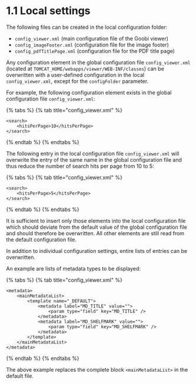 # 1.1 Local settings

The following files can be created in the local configuration folder: 

* `config_viewer.xml` \(main configuration file of the Goobi viewer\)
* `config_imageFooter.xml` \(configuration file for the image footer\)
* `config_pdfTitlePage.xml` \(configuration file for the PDF title page\)

Any configuration element in the global configuration file `config_viewer.xml` \(located at `TOMCAT_HOME/webapps/viewer/WEB-INF/classes`\) can be overwritten with a user-defined configuration in the local `config_viewer.xml`, except for the `configFolder` parameter. 

For example, the following configuration element exists in the global configuration file `config_viewer.xml`:

{% tabs %}
{% tab title="config\_viewer.xml" %}
```markup
<search>
    <hitsPerPage>10</hitsPerPage>
</search>
```
{% endtab %}
{% endtabs %}

The following entry in the local configuration file `config_viewer.xml` will overwrite the entry of the same name in the global configuration file and thus reduce the number of search hits per page from 10 to 5:

{% tabs %}
{% tab title="config\_viewer.xml" %}
```markup
<search>
    <hitsPerPage>5</hitsPerPage>
</search>
```
{% endtab %}
{% endtabs %}

It is sufficient to insert only those elements into the local configuration file which should deviate from the default value of the global configuration file and should therefore be overwritten. All other elements are still read from the default configuration file. 

In addition to individual configuration settings, entire lists of entries can be overwritten.

An example are lists of metadata types to be displayed:

{% tabs %}
{% tab title="config\_viewer.xml" %}
```markup
<metadata>
    <mainMetadataList>
        <template name="_DEFAULT">
            <metadata label="MD_TITLE" value="">
                <param type="field" key="MD_TITLE" />
            </metadata>
            <metadata label="MD_SHELFMARK" value="">
                <param type="field" key="MD_SHELFMARK" />
            </metadata>
        </template>
    </mainMetadataList>
</metadata>
```
{% endtab %}
{% endtabs %}

The above example replaces the complete block `<mainMetadataList>` in the default file.

